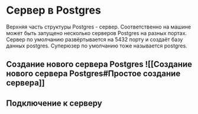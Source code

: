 # Сервер в Postgres
Верхняя часть структуры Postgres - сервер. Соответственно на машине может быть запущено несколько серверов Postgres на разных портах.
Сервер по умолчанию развёртывается на 5432 порту и создаёт базу данных postgres. Суперюзер по умолчанию тоже называется postgres.

## Создание нового сервера Postgres ![[Создание нового сервера Postgres#Простое создание сервера]]

## Подключение к серверу